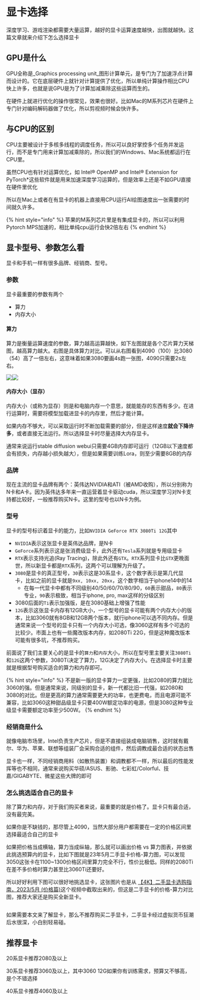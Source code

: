# 显卡选择

深度学习、游戏渲染都需要大量运算，越好的显卡运算速度越快，出图就越快。这篇文章就来介绍下怎么选择显卡

## GPU是什么

GPU全称是_Graphics processing unit_图形计算单元，是专门为了加速浮点计算而设计的。它在底层硬件上就针对计算提供了优化，所以单纯计算操作相比CPU快上许多，也就是说GPU是为了计算加减乘除这些运算而生的。

在硬件上就进行优化的操作很常见，效果也很好。比如Mac的M系列芯片在硬件上专门针对编码解码器做了优化，所以剪视频时候会快许多。

## 与CPU的区别

CPU主要被设计于多核多线程的调度任务，所以可以良好掌控多个任务并发运行，而不是专门用来计算加减乘除的，所以我们的Windows、Mac系统都运行在CPU里。

虽然CPU也有针对运算优化，如 Intel® OpenMP and Intel® Extension for PyTorch\*这些软件就是用来加速深度学习运算的，但是效率上还是不如GPU直接在硬件里优化

所以在Mac上或者在有显卡的机器上直接用CPU运行AI绘图速度出一张需要的时间就久许多。

{% hint style="info" %}
苹果的M系列芯片里是有集成显卡的，所以可以利用Pytorch MPS加速的，相比单纯cpu运行会快2倍左右
{% endhint %}

## 显卡型号、参数怎么看

显卡和手机一样有很多品牌、经销商、型号。

### 参数

显卡最重要的参数有两个

* 算力
* 内存大小

#### 算力

算力是衡量运算速度的参数，算力越高运算越快，如下左图就是各个芯片算力天梯图，越高算力越大。右图是具体算力对比。可以从右图看到4090（100）比3080（54）高了一倍左右，这意味着如果3080要画4s跑一张图，4090只需要2s左右。

![](https://z28pynubvc.feishu.cn/space/api/box/stream/download/asynccode/?code=NWE5MjEyZjFlNGYzMzM0ZmNjMDcyMDg2ZmE2ZjRiYjVfV3hXbVdKUFJiT3ZLYUxsN3RvR0haSERPQUJPMFdqdWVfVG9rZW46UFFHYmJqSnNnb1d3NkZ4MEJmMmNFV3Z2bnhnXzE2ODM2MTkxMTE6MTY4MzYyMjcxMV9WNA)![](https://z28pynubvc.feishu.cn/space/api/box/stream/download/asynccode/?code=MjgwN2JmN2UzOTk2MWViNzNjMWQ2Y2FmOWEwNjAyYWJfYVZaY25kNnRTVm9TajhKV250Y1hrcGlNcjZ4aHRvWjhfVG9rZW46QUI3N2JFVEdDb0pVazF4UzU5amNndkoybnRYXzE2ODM2MTkxMTE6MTY4MzYyMjcxMV9WNA)

#### 内存大小（显存）

内存大小（或称为显存）则是和电脑内存一个意思，就能能存的东西有多少。在进行运算时，需要将模型加载进显卡的内存里，然后才能计算。

如果内存不够大，可以采取运行时不断加载需要的部分，但是这样速度**就会下降许多**，或者直接无法运行。所以选择显卡时尽量选择大内存显卡。

通常来说运行stable diffusion webui只需要4GB内存即可运行（12GB以下速度都会有损失，内存越小损失越大），但是如果需要训练Lora，则至少需要8GB的内存

### 品牌

现在主流的显卡品牌有两个：英伟达NVIDIA和ATI（被AMD收购），所以分别称为N卡和A卡。因为英伟达多年来一直运营着显卡驱动cuda，所以深度学习对N卡支持都比较好，一般推荐购买N卡。这里的型号也以N卡为例。

### 型号

显卡的型号标识着显卡的能力，比如`NVIDIA GeForce RTX 3080Ti 12G`其中

* `NVIDIA`表示这张显卡是英伟达品牌，是N卡
* `GeForce`系列表示这是张消费级显卡，此外还有`Tesla`系列就是专用级显卡
* `RTX`表示支持光追(Ray Tracing)，除此外还有`GTX`。`RTX`系列显卡比`GTX`更晚面世，所以新显卡都是`RTX`系列，这两个可以理解为升级了。
* `3080`是显卡的真正型号，`30`表示这是30系显卡，这个数字表示是第几代显卡，比如之前的显卡就是`9xx, 10xx, 20xx`，这个数字相当于iphone14中的14
  * &#x20; 在每一代显卡中都有不同级别40/50/60/70/80/90，`60`表示甜品，`80`表示专业，`90`表示极致，相当于iphone, pro, max这样的分级区别
* 3080后面的`Ti`表示加强版，是在3080基础上增强了性能
* `12G`表示这张显卡内存有12GB大小，一个型号的显卡可能有两个内存大小的版本，比如3060就有8GB和12GB两个版本，就行iphone可以选不同内存。但是通常来说一个型号的显卡只有一个内存大小可选，像3060这样有多个可选的比较少。市面上也有一些魔改版本内存，如2080Ti 22G，但是这种魔改版本可能有很多坑，不推荐购买。

前面说了我们主要关心的是显卡的`算力`和`内存`大小，所以在型号里主要关注`3080Ti`和`12G`这两个参数，3080Ti决定了算力，12G决定了内存大小。在选择显卡时主要就是根据型号购买适合的算力和内存即可。

{% hint style="info" %}
不是新一版的显卡算力一定更强，比如2080的算力就比3060的强。但是通常来说，同级别的显卡，新一代都比旧一代强，如2080和3080的对比。但是更高的算力通常需要更大的功率，也更费电，而且电源可能不兼容，比如3060这种甜品级显卡只要400W额定功率的电源，但是3080这种专业级显卡需要额定功率至少500W。
{% endhint %}

### 经销商是什么

就像电脑市场里，Intel负责生产芯片，但是不直接组装成电脑销售，这时就有戴尔、华为、苹果、联想等组装厂会采购合适的组件，然后调教成最合适的状态出售

显卡也一样，不同经销商用料（如散热装置）和调教都不一样，所以最后的性能发挥等也不相同，通常来说购买华硕/ASUS、影驰、七彩虹/Colorful、技嘉/GIGABYTE、微星这些大牌的即可

### 怎么挑选适合自己的显卡

除了算力和内存，对于我们购买者来说，最重要的就是价格了。显卡只有最合适，没有最完美。

如果你是不缺钱的，那尽管上4090，当然大部分用户都需要在一定的价格区间里选择最适合自己的显卡

如果把价格当成横轴，算力当成纵轴，那么就可以画出价格 vs 算力图表，并依据此挑选预算内的显卡，比如下图就是23年5月二手显卡价格-算力图，可以发现3050这张卡在1100\~1300价格区间里算力完全不行，性价比极低。同样的2080Ti在差不多价格时算力甚至比3060Ti还要好。

所以好好利用下图可以很好地挑选显卡，这张图片也是从 [【4K】二手显卡选购指南，2023/5月 (价格篇)](https://b23.tv/kpu1a1W)这个视频中截取出来的，但这是二手显卡的价格-算力对比图，推荐大家还是购买全新显卡。

<figure><img src="https://z28pynubvc.feishu.cn/space/api/box/stream/download/asynccode/?code=YTE0ZTEyMTBhNGY3NTEzNjk5NzEwYThjOTg1MjgyMTFfVUE1YkFxSjltYzZDTEQyRzc5YUdneTkxQ3lHMlFrc1JfVG9rZW46WDZyQWJWR01Hb1V6TjV4Sms4cmNZaTZabnZkXzE2ODM2MTkxMTE6MTY4MzYyMjcxMV9WNA" alt=""><figcaption></figcaption></figure>

如果需要本文来了解显卡，那么不推荐购买二手显卡，二手显卡经过虚拟货币狂潮后水很深，小白别轻易碰。

## 推荐显卡

20系显卡推荐2080及以上

30系显卡推荐3060及以上，其中3060 12G如果你有训练需求，预算又不够高，是个不错选择

40系显卡推荐4060及以上
